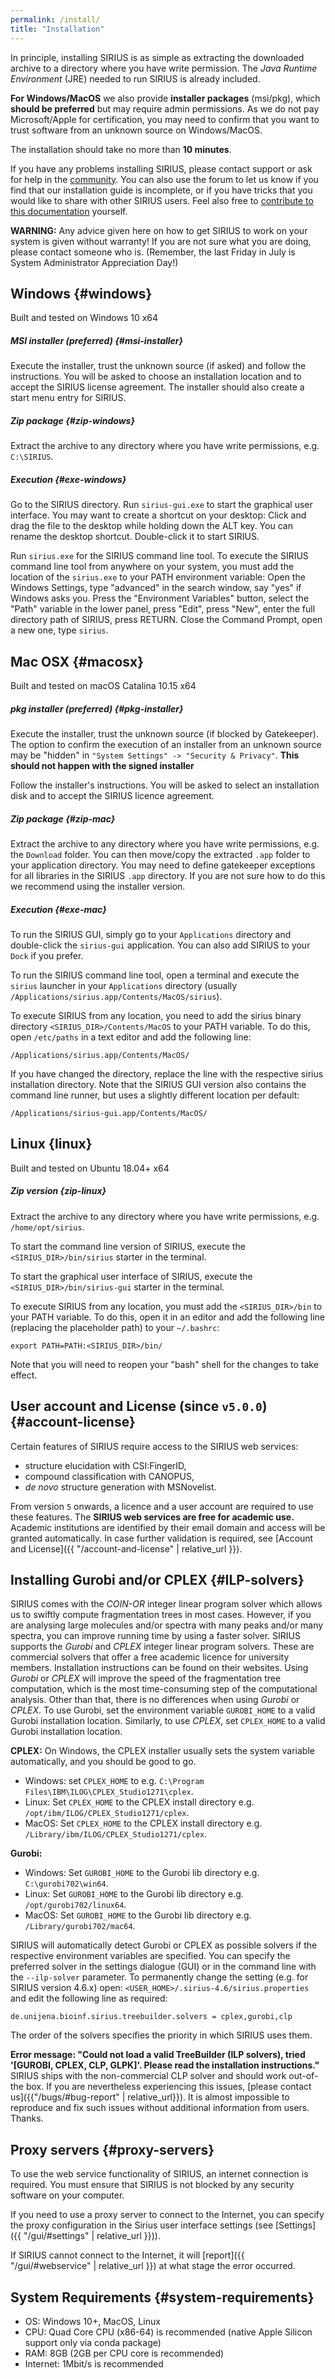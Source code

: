```yaml
---
permalink: /install/
title: "Installation"
---
```


In principle, installing SIRIUS is as simple as extracting the downloaded archive to a directory where you have write permission. 
The *Java Runtime Environment* (JRE) needed to run SIRIUS is already included.

**For Windows/MacOS** we also provide **installer packages** (msi/pkg), which **should be preferred** 
but may require admin permissions. As we do not pay Microsoft/Apple for certification, 
you may need to confirm that you want to trust software from an unknown source on Windows/MacOS.

The installation should take no more than **10 minutes**.

If you have any problems installing SIRIUS, please contact support or ask for help in the [community](https://matrix.to/#/#sirius-ms:gitter.im). You can also use the forum to let us know if you find that our installation guide is incomplete, or if you have
 tricks that you would like to share with other SIRIUS users. Feel also free to 
[contribute to this documentation](https://github.com/sirius-ms/sirius-docs.github.io#contributing-to-the-sirius-documentation) yourself.

**WARNING:** Any advice given here on how to get SIRIUS to work on your
system is given without warranty! If you are not sure what you are
doing, please contact someone who is. (Remember, the last
Friday in July is System Administrator Appreciation Day!)


## Windows {#windows}
Built and tested on Windows 10 x64
##### MSI installer (preferred) {#msi-installer}
Execute the installer, trust the unknown source (if asked) and follow the instructions.
You will be asked to choose an installation location and to 
accept the SIRIUS license agreement. The installer should also create a start menu entry for SIRIUS.

##### Zip package {#zip-windows}
Extract the archive to any directory where you have write
permissions, e.g. `C:\SIRIUS`.

##### Execution {#exe-windows}
Go to the SIRIUS directory. Run `sirius-gui.exe` to start the graphical user interface.
You may want to create a shortcut on your desktop: Click and drag the file
to the desktop while holding down the ALT key. You can rename the desktop shortcut. Double-click it to start SIRIUS.
 

Run `sirius.exe` for the SIRIUS command line tool. To execute the SIRIUS command line
tool from anywhere on your system, you must add the location of
the `sirius.exe` to your PATH environment variable: Open the Windows Settings, type
"advanced" in the search window, say "yes" if Windows asks you. Press
the "Environment Variables" button, select the "Path" variable in the
lower panel, press "Edit", press "New", enter the full directory path
of SIRIUS, press RETURN. Close the Command Prompt, open a new one, type
`sirius`.

## Mac OSX {#macosx}
Built and tested on macOS Catalina 10.15 x64
##### pkg installer (preferred) {#pkg-installer}
Execute the installer, trust the unknown source (if blocked by Gatekeeper). The option to confirm the execution of 
an installer from an unknown source may be "hidden" in `"System Settings" -> "Security & Privacy"`. 
**This should not happen with the signed installer**  

Follow the installer's instructions. You will be asked to select an installation disk and to accept the SIRIUS licence agreement.

##### Zip package {#zip-mac}
Extract the archive to any directory where you have write
permissions, e.g. the `Download` folder. You can then move/copy the extracted `.app` 
folder to your application directory. You may need to define gatekeeper exceptions
for all libraries in the SIRIUS `.app` directory. If you are not sure how to do this
we recommend using the installer version.  

##### Execution {#exe-mac}
To run the SIRIUS GUI, simply go to your `Applications` directory and double-click the `sirius-gui` application.
You can also add SIRIUS to your `Dock` if you prefer.  

To run the SIRIUS command line tool, open a terminal and execute 
the `sirius` launcher in your `Applications` directory (usually `/Applications/sirius.app/Contents/MacOS/sirius`).

To execute SIRIUS from any location, you need to add the sirius binary directory `<SIRIUS_DIR>/Contents/MacOS` to your PATH
variable. To do this, open `/etc/paths` in a text editor and add the following line:

```
/Applications/sirius.app/Contents/MacOS/
```

If you have changed the directory, replace the line with the respective sirius installation directory.
Note that the SIRIUS GUI version also contains the command line runner, but uses a slightly different location per default:
```
/Applications/sirius-gui.app/Contents/MacOS/
```

## Linux {linux}
Built and tested on Ubuntu 18.04+ x64
##### Zip version {zip-linux}
Extract the archive to any directory where you have write
permissions, e.g. `/home/opt/sirius`.

To start the command line version of SIRIUS, execute the 
`<SIRIUS_DIR>/bin/sirius` starter in the terminal.

To start the graphical user interface of SIRIUS, execute the 
`<SIRIUS_DIR>/bin/sirius-gui` starter in the terminal.

To execute SIRIUS from any location, you must add the `<SIRIUS_DIR>/bin` to your PATH
variable. To do this, open it in an editor and add the following line
(replacing the placeholder path) to your `~/.bashrc`:

```
export PATH=PATH:<SIRIUS_DIR>/bin/
```

Note that you will need to reopen your "bash" shell for the changes to take effect.

## User account and License (since `v5.0.0`) {#account-license}

Certain features of SIRIUS require access to the SIRIUS web services:
- structure elucidation with CSI:FingerID, 
- compound classification with CANOPUS,
- *de novo* structure generation with MSNovelist.

From version `5` onwards, a licence and a user account are required to use these features.
The **SIRIUS web services are free for academic use.** Academic institutions are identified by their
email domain and access will be granted automatically. In case further validation is required, see [Account and License]({{ "/account-and-license" | relative_url }}).


## Installing Gurobi and/or CPLEX {#ILP-solvers}

SIRIUS comes with the *COIN-OR* integer linear
program solver which allows us to swiftly compute fragmentation trees in
most cases. However, if you are analysing large molecules and/or
spectra with many peaks and/or many spectra, you can
improve running time by using a faster solver. SIRIUS
supports the *Gurobi* and *CPLEX* integer linear program solvers. These are
commercial solvers that offer a free academic licence for university
members. Installation instructions can be found on their websites. Using
*Gurobi* or *CPLEX* will improve the speed of the fragmentation tree
computation, which is the most time-consuming step of the computational
analysis. Other than that, there is no differences when using *Gurobi* or
*CPLEX*. To use Gurobi, set the environment variable `GUROBI_HOME`
to a valid Gurobi installation location. 
Similarly, to use *CPLEX*, set `CPLEX_HOME` to a valid Gurobi installation location.

**CPLEX:**
On Windows, the CPLEX installer usually sets the system variable automatically, and you should be good to go.
* Windows: set `CPLEX_HOME` to e.g. `C:\Program Files\IBM\ILOG\CPLEX_Studio1271\cplex`.
* Linux: Set `CPLEX_HOME` to the CPLEX install directory e.g. `/opt/ibm/ILOG/CPLEX_Studio1271/cplex`.
* MacOS: Set `CPLEX_HOME` to the CPLEX install directory e.g. `/Library/ibm/ILOG/CPLEX_Studio1271/cplex`.

**Gurobi:**
* Windows: Set `GUROBI_HOME` to the Gurobi lib directory e.g. `C:\gurobi702\win64`.
* Linux: Set `GUROBI_HOME` to the Gurobi lib directory e.g. `/opt/gurobi702/linux64`.
* MacOS: Set `GUROBI_HOME` to the Gurobi lib directory e.g. `/Library/gurobi702/mac64`.


SIRIUS will automatically detect Gurobi or CPLEX as possible solvers if the respective environment variables are specified. You can specify the preferred solver in the settings 
dialogue (GUI) or in the command line with the `--ilp-solver` parameter.
To permanently change the setting (e.g. for SIRIUS version 4.6.x) open: 
`<USER_HOME>/.sirius-4.6/sirius.properties`  and edit the following line as required:

```properties
de.unijena.bioinf.sirius.treebuilder.solvers = cplex,gurobi,clp
```
The order of the solvers specifies the priority in which SIRIUS uses them.

**Error message: "Could not load a valid TreeBuilder (ILP solvers), tried '[GUROBI, CPLEX, CLP, GLPK]'. Please read the installation instructions."**
SIRIUS ships with the non-commercial CLP solver and should work out-of-the box. If you are nevertheless experiencing this issues, [please contact us]({{"/bugs/#bug-report" | relative_url}}). 
It is almost impossible to reproduce and fix such issues without additional information from users. Thanks.

## Proxy servers {#proxy-servers}

To use the web service functionality of SIRIUS, an internet
connection is required. You must ensure that SIRIUS is not blocked by any
security software on your computer.

If you need to use a proxy server to connect to the Internet, you can specify the proxy configuration in the
Sirius user interface settings (see [Settings]({{ "/gui/#settings" | relative_url }})).

If SIRIUS cannot connect to the Internet, it will [report]({{ "/gui/#webservice" | relative_url }}) at what stage
the error occurred.

## System Requirements {#system-requirements}
* OS: Windows 10+, MacOS, Linux
* CPU: Quad Core CPU (x86-64) is recommended (native Apple Silicon support only via conda package)
* RAM: 8GB (2GB per CPU core is recommended)
* Internet: 1Mbit/s is recommended
